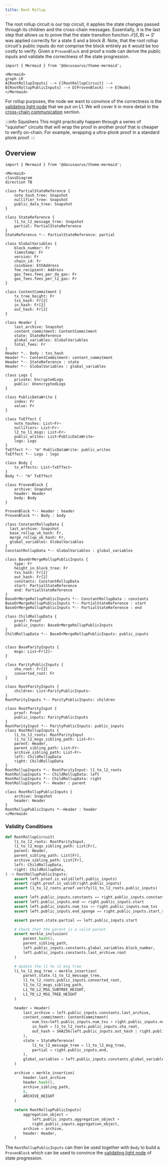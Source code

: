 ```yaml
---
title: Root Rollup
---
```


The root rollup circuit is our top circuit, it applies the state changes passed through its children and the cross-chain messages. Essentially, it is the last step that allows us to prove that the state transition function $\mathcal{T}(S, B) \mapsto S'$ was applied correctly for a state $S$ and a block $B$. Note, that the root rollup circuit's public inputs do not comprise the block entirely as it would be too costly to verify. Given a `ProvenBlock` and proof a node can derive the public inputs and validate the correctness of the state progression.

```mdx
import { Mermaid } from '@docusaurus/theme-mermaid';

<Mermaid>
graph LR
A[RootRollupInputs] --> C[RootRollupCircuit] --> B[RootRollupPublicInputs] --> D[ProvenBlock] --> E[Node]
</Mermaid>
```

For rollup purposes, the node we want to convince of the correctness is the [validating light node](../l1-smart-contracts/index.md) that we put on L1. We will cover it in more detail in the [cross-chain communication](../l1-smart-contracts/index.md) section.

:::info Squishers
This might practically happen through a series of "squisher" circuits that will wrap the proof in another proof that is cheaper to verify on-chain. For example, wrapping a ultra-plonk proof in a standard plonk proof.
:::

<!-- TODO: this is all very out of date -->

## Overview

```mdx
import { Mermaid } from '@docusaurus/theme-mermaid';

<Mermaid>
classDiagram
direction TB

class PartialStateReference {
    note_hash_tree: Snapshot
    nullifier_tree: Snapshot
    public_data_tree: Snapshot
}

class StateReference {
    l1_to_l2_message_tree: Snapshot
    partial: PartialStateReference
}
StateReference *-- PartialStateReference: partial

class GlobalVariables {
    block_number: Fr
    timestamp: Fr
    version: Fr
    chain_id: Fr
    coinbase: EthAddress
    fee_recipient: Address
    gas_fees.fees_per_da_gas: Fr
    gas_fees.fees_per_l2_gas: Fr
}

class ContentCommitment {
    tx_tree_height: Fr
    txs_hash: Fr[2]
    in_hash: Fr[2]
    out_hash: Fr[2]
}

class Header {
    last_archive: Snapshot
    content_commitment: ContentCommitment
    state: StateReference
    global_variables: GlobalVariables
    total_fees: Fr
}
Header *.. Body : txs_hash
Header *-- ContentCommitment: content_commitment
Header *-- StateReference : state
Header *-- GlobalVariables : global_variables

class Logs {
    private: EncryptedLogs
    public: UnencryptedLogs
}

class PublicDataWrite {
    index: Fr
    value: Fr
}

class TxEffect {
    note_hashes: List~Fr~
    nullifiers: List~Fr~
    l2_to_l1_msgs: List~Fr~
    public_writes: List~PublicDataWrite~
    logs: Logs
}
TxEffect *-- "m" PublicDataWrite: public_writes
TxEffect *-- Logs : logs

class Body {
    tx_effects: List~TxEffect~
}
Body *-- "m" TxEffect

class ProvenBlock {
    archive: Snapshot
    header: Header
    body: Body
}

ProvenBlock *-- Header : header
ProvenBlock *-- Body : body

class ConstantRollupData {
  last_archive: Snapshot
  base_rollup_vk_hash: Fr,
  merge_rollup_vk_hash: Fr,
  global_variables: GlobalVariables
}
ConstantRollupData *-- GlobalVariables : global_variables

class BaseOrMergeRollupPublicInputs {
    type: Fr
    height_in_block_tree: Fr
    txs_hash: Fr[2]
    out_hash: Fr[2]
    constants: ConstantRollupData
    start: PartialStateReference
    end: PartialStateReference
}
BaseOrMergeRollupPublicInputs *-- ConstantRollupData : constants
BaseOrMergeRollupPublicInputs *-- PartialStateReference : start
BaseOrMergeRollupPublicInputs *-- PartialStateReference : end

class ChildRollupData {
    proof: Proof
    public_inputs: BaseOrMergeRollupPublicInputs
}
ChildRollupData *-- BaseOrMergeRollupPublicInputs: public_inputs


class BaseParityInputs {
    msgs: List~Fr[2]~
}

class ParityPublicInputs {
    sha_root: Fr[2]
    converted_root: Fr
}

class RootParityInputs {
    children: List~ParityPublicInputs~
}
RootParityInputs *-- ParityPublicInputs: children

class RootParityInput {
    proof: Proof
    public_inputs: ParityPublicInputs
}
RootParityInput *-- ParityPublicInputs: public_inputs
class RootRollupInputs {
    l1_to_l2_roots: RootParityInput
    l1_to_l2_msgs_sibling_path: List~Fr~
    parent: Header,
    parent_sibling_path: List~Fr~
    archive_sibling_path: List~Fr~
    left: ChildRollupData
    right: ChildRollupData
}
RootRollupInputs *-- RootParityInput: l1_to_l2_roots
RootRollupInputs *-- ChildRollupData: left
RootRollupInputs *-- ChildRollupData: right
RootRollupInputs *-- Header : parent

class RootRollupPublicInputs {
    archive: Snapshot
    header: Header
}
RootRollupPublicInputs *--Header : header
</Mermaid>
```

### Validity Conditions

```python
def RootRollupCircuit(
    l1_to_l2_roots: RootParityInput,
    l1_to_l2_msgs_sibling_path: List[Fr],
    parent: Header,
    parent_sibling_path: List[Fr],
    archive_sibling_path: List[Fr],
    left: ChildRollupData,
    right: ChildRollupData,
) -> RootRollupPublicInputs:
    assert left.proof.is_valid(left.public_inputs)
    assert right.proof.is_valid(right.public_inputs)
    assert l1_to_l2_roots.proof.verify(l1_to_l2_roots.public_inputs)

    assert left.public_inputs.constants == right.public_inputs.constants
    assert left.public_inputs.end == right.public_inputs.start
    assert left.public_inputs.num_txs >= right.public_inputs.num_txs
    assert left.public_inputs.end_sponge == right.public_inputs.start_sponge

    assert parent.state.partial == left.public_inputs.start

    # Check that the parent is a valid parent
    assert merkle_inclusion(
        parent.hash(),
        parent_sibling_path,
        left.public_inputs.constants.global_variables.block_number,
        left.public_inputs.constants.last_archive.root
    )

    # Update the l1 to l2 msg tree
    l1_to_l2_msg_tree = merkle_insertion(
        parent.state.l1_to_l2_message_tree,
        l1_to_l2_roots.public_inputs.converted_root,
        l1_to_l2_msgs_sibling_path,
        L1_TO_L2_MSG_SUBTREE_HEIGHT,
        L1_TO_L2_MSG_TREE_HEIGHT
    )

    header = Header(
        last_archive = left.public_inputs.constants.last_archive,
        content_commitment: ContentCommitment(
            num_txs=left.public_inputs.num_txs + right.public_inputs.num_txs,
            in_hash = l1_to_l2_roots.public_inputs.sha_root,
            out_hash = SHA256(left.public_inputs.out_hash | right.public_inputs.out_hash),
        ),
        state = StateReference(
            l1_to_l2_message_tree = l1_to_l2_msg_tree,
            partial = right.public_inputs.end,
        ),
        global_variables = left.public_inputs.constants.global_variables,
    )

    archive = merkle_insertion(
        header.last_archive
        header.hash(),
        archive_sibling_path,
        0,
        ARCHIVE_HEIGHT
    )

    return RootRollupPublicInputs(
        aggregation_object =
            left.public_inputs.aggregation_object +
            right.public_inputs.aggregation_object,
        archive = archive,
        header: Header,
    )
```

The `RootRollupPublicInputs` can then be used together with `Body` to build a `ProvenBlock` which can be used to convince the [validating light node](../l1-smart-contracts/index.md) of state progression.
